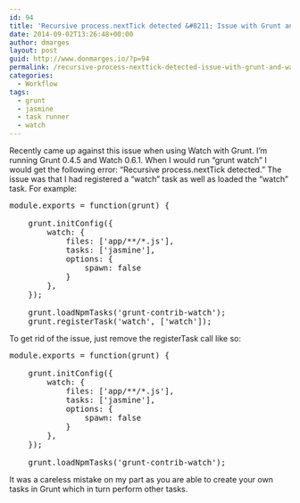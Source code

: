 ```yaml
---
id: 94
title: 'Recursive process.nextTick detected &#8211; Issue with Grunt and Watch'
date: 2014-09-02T13:26:48+00:00
author: dmarges
layout: post
guid: http://www.donmarges.io/?p=94
permalink: /recursive-process-nexttick-detected-issue-with-grunt-and-watch/
categories:
  - Workflow
tags:
  - grunt
  - jasmine
  - task runner
  - watch
---
```

Recently came up against this issue when using Watch with Grunt. I&#8217;m running Grunt 0.4.5 and Watch 0.6.1. When I would run &#8220;grunt watch&#8221; I would get the following error: &#8220;Recursive process.nextTick detected.&#8221; The issue was that I had registered a &#8220;watch&#8221; task as well as loaded the &#8220;watch&#8221; task. For example:

<pre>module.exports = function(grunt) {

    grunt.initConfig({
        watch: {
            files: ['app/**/*.js'],
            tasks: ['jasmine'],
            options: {
                spawn: false
            }
        },
    });

    grunt.loadNpmTasks('grunt-contrib-watch');
    grunt.registerTask('watch', ['watch']);
</pre>

To get rid of the issue, just remove the registerTask call like so:

<pre>module.exports = function(grunt) {

    grunt.initConfig({
        watch: {
            files: ['app/**/*.js'],
            tasks: ['jasmine'],
            options: {
                spawn: false
            }
        },
    });

    grunt.loadNpmTasks('grunt-contrib-watch');
</pre>

It was a careless mistake on my part as you are able to create your own tasks in Grunt which in turn perform other tasks.